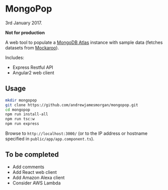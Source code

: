 # MongoPop

3rd January 2017.

**Not for production**

A web tool to populate a [MongoDB Atlas](https://cloud.mongo.com) instance with sample data (fetches datasets from [Mockaroo](https://www.mockaroo.com)).

Includes:
* Express Restful API
* Angular2 web client

## Usage

```bash
mkdir mongopop
git clone https://github.com/andrewjamesmorgan/mongopop.git
cd mongopop
npm run install-all
npm run tsc:w
npm run express
```

Browse to `http://localhost:3000/` (or to the IP address or hostname specified in `public/app/app.component.ts`).

## To be completed

* Add comments
* Add React web client
* Add Amazon Alexa client
* Consider AWS Lambda